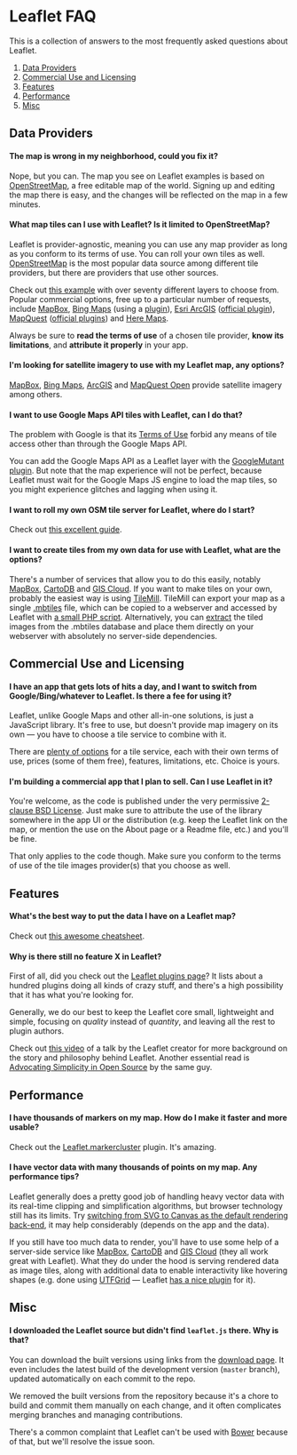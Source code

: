# Leaflet FAQ

This is a collection of answers to the most frequently asked questions about Leaflet.

 1. [Data Providers](#data-providers)
 2. [Commercial Use and Licensing](#commercial-use-and-licensing)
 3. [Features](#features)
 4. [Performance](#performance)
 5. [Misc](#misc)

## Data Providers

#### The map is wrong in my neighborhood, could you fix it?

Nope, but you can.
The map you see on Leaflet examples is based on [OpenStreetMap](http://openstreetmap.org),
a free editable map of the world.
Signing up and editing the map there is easy,
and the changes will be reflected on the map in a few minutes.

#### What map tiles can I use with Leaflet? Is it limited to OpenStreetMap?

Leaflet is provider-agnostic, meaning you can use any map provider as long as you conform to its terms of use.
You can roll your own tiles as well.
[OpenStreetMap](http://openstreetmap.org) is the most popular data source among different tile providers,
but there are providers that use other sources.

Check out [this example](http://leaflet-extras.github.io/leaflet-providers/preview/)
with over seventy different layers to choose from.
Popular commercial options, free up to a particular number of requests, include
[MapBox](http://mapbox.com),
[Bing Maps](http://www.microsoft.com/maps/choose-your-bing-maps-API.aspx) (using a [plugin](https://github.com/shramov/leaflet-plugins)),
[Esri ArcGIS](http://www.esri.com/software/arcgis/arcgisonline/maps/maps-and-map-layers) ([official plugin](https://github.com/Esri/esri-leaflet)),
[MapQuest](https://developer.mapquest.com/products) ([official plugins](https://developer.mapquest.com/documentation/leaflet-plugins))
and [Here Maps](https://developer.here.com/).

Always be sure to **read the terms of use** of a chosen tile provider, **know its limitations**, and **attribute it properly** in your app.

#### I'm looking for satellite imagery to use with my Leaflet map, any options?

[MapBox](http://mapbox.com),
[Bing Maps](http://www.microsoft.com/maps/choose-your-bing-maps-API.aspx),
[ArcGIS](http://www.esri.com/software/arcgis/arcgisonline/maps/maps-and-map-layers)
and [MapQuest Open](http://developer.mapquest.com/web/products/open/map) provide satellite imagery among others.

#### I want to use Google Maps API tiles with Leaflet, can I do that?

The problem with Google is that its [Terms of Use](https://developers.google.com/maps/terms) forbid any means of tile access other than through the Google Maps API.

You can add the Google Maps API as a Leaflet layer with the [GoogleMutant plugin](https://gitlab.com/IvanSanchez/Leaflet.GridLayer.GoogleMutant). But note that the map experience will not be perfect, because Leaflet must wait for the Google Maps JS engine to load the map tiles, so you might experience glitches and lagging when using it.

#### I want to roll my own OSM tile server for Leaflet, where do I start?

Check out [this excellent guide](http://switch2osm.org/serving-tiles/).

#### I want to create tiles from my own data for use with Leaflet, what are the options?

There's a number of services that allow you to do this easily,
notably [MapBox](https://www.mapbox.com/), [CartoDB](http://cartodb.com/) and [GIS Cloud](http://www.giscloud.com/).
If you want to make tiles on your own, probably the easiest way is using [TileMill](https://tilemill-project.github.io/tilemill/).
TileMill can export your map as a single [.mbtiles](https://www.mapbox.com/developers/mbtiles/) file, which can be copied to a webserver and accessed by Leaflet with [a small PHP script](https://github.com/infostreams/mbtiles-php).
Alternatively, you can [extract](https://github.com/mapbox/mbutil) the tiled images from the .mbtiles database and place them directly on your webserver with absolutely no server-side dependencies.

## Commercial Use and Licensing

#### I have an app that gets lots of hits a day, and I want to switch from Google/Bing/whatever to Leaflet. Is there a fee for using it?

Leaflet, unlike Google Maps and other all-in-one solutions, is just a JavaScript library.
It's free to use, but doesn't provide map imagery on its own &mdash;
you have to choose a tile service to combine with it.

There are [plenty of options](#what-map-tiles-can-i-use-with-leaflet-is-it-limited-to-openstreetmap) for a tile service,
each with their own terms of use, prices (some of them free), features, limitations, etc.
Choice is yours.

#### I'm building a commercial app that I plan to sell. Can I use Leaflet in it?

You're welcome, as the code is published under the very permissive [2-clause BSD License](https://github.com/Leaflet/Leaflet/blob/master/LICENSE).
Just make sure to attribute the use of the library somewhere in the app UI or the distribution
(e.g. keep the Leaflet link on the map, or mention the use on the About page or a Readme file, etc.) and you'll be fine.

That only applies to the code though.
Make sure you conform to the terms of use of the tile images provider(s) that you choose as well.


## Features

#### What's the best way to put the data I have on a Leaflet map?

Check out [this awesome cheatsheet](https://github.com/tmcw/mapmakers-cheatsheet).

#### Why is there still no feature X in Leaflet?

First of all, did you check out the [Leaflet plugins page](http://leafletjs.com/plugins.html)?
It lists about a hundred plugins doing all kinds of crazy stuff,
and there's a high possibility that it has what you're looking for.

Generally, we do our best to keep the Leaflet core small, lightweight and simple,
focusing on _quality_ instead of _quantity_, and leaving all the rest to plugin authors.

Check out [this video](http://www.youtube.com/watch?v=_P2SaCPbJ4w) of a talk by the Leaflet creator for more background on the story and philosophy behind Leaflet.
Another essential read is [Advocating Simplicity in Open Source](http://blog.universalmind.com/advocating-simplicity-in-open-source/) by the same guy.


## Performance

#### I have thousands of markers on my map. How do I make it faster and more usable?

Check out the [Leaflet.markercluster](https://github.com/Leaflet/Leaflet.markercluster) plugin. It's amazing.

#### I have vector data with many thousands of points on my map. Any performance tips?

Leaflet generally does a pretty good job of handling heavy vector data
with its real-time clipping and simplification algorithms,
but browser technology still has its limits.
Try [switching from SVG to Canvas as the default rendering back-end](http://leafletjs.com/reference.html#global),
it may help considerably (depends on the app and the data).

If you still have too much data to render, you'll have to use some help of a server-side service
like [MapBox](https://www.mapbox.com/),
[CartoDB](http://cartodb.com/)
and [GIS Cloud](http://www.giscloud.com/)
(they all work great with Leaflet).
What they do under the hood is serving rendered data as image tiles,
along with additional data to enable interactivity like hovering shapes
(e.g. done using [UTFGrid](https://www.mapbox.com/developers/utfgrid/) &mdash;
Leaflet [has a nice plugin](https://github.com/danzel/Leaflet.utfgrid) for it).


## Misc

#### I downloaded the Leaflet source but didn't find `leaflet.js` there. Why is that?

You can download the built versions using links from the [download page](http://leafletjs.com/download.html).
It even includes the latest build of the development version (`master` branch),
updated automatically on each commit to the repo.

We removed the built versions from the repository because it's a chore to build and commit them manually on each change,
and it often complicates merging branches and managing contributions.

There's a common complaint that Leaflet can't be used with [Bower](http://bower.io/) because of that, but we'll resolve the issue soon.
